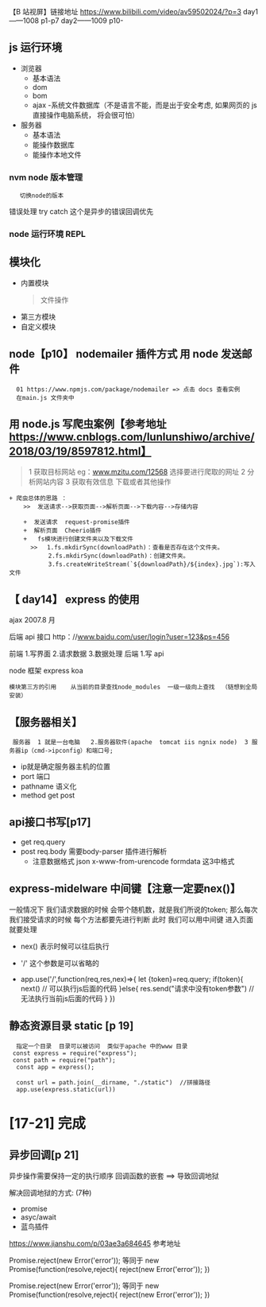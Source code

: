 【B 站视屏】链接地址 https://www.bilibili.com/video/av59502024/?p=3
day1——1008 p1-p7
day2——1009 p10-

## js 运行环境

- 浏览器
  - 基本语法
  - dom
  - bom
  - ajax -系统文件数据库（不是语言不能，而是出于安全考虑, 如果网页的 js 直接操作电脑系统， 将会很可怕）
- 服务器
  - 基本语法
  - 能操作数据库
  - 能操作本地文件

### nvm node 版本管理

       切换node的版本

错误处理 try catch 这个是异步的错误回调优先

### node 运行环境 REPL

## 模块化

- 内置模块
  > 文件操作
- 第三方模块
- 自定义模块

## node【p10】 nodemailer 插件方式 用 node 发送邮件

      01 https://www.npmjs.com/package/nodemailer => 点击 docs 查看实例
      在main.js 文件夹中

## 用 node.js 写爬虫案例【参考地址 https://www.cnblogs.com/lunlunshiwo/archive/2018/03/19/8597812.html】

> 1 获取目标网站 eg：www.mzitu.com/12568 选择要进行爬取的网址
> 2 分析网站内容
> 3 获取有效信息 下载或者其他操作

    + 爬虫总体的思路 ：
        >>  发送请求-->获取页面-->解析页面-->下载内容-->存储内容

        +  发送请求  request-promise插件
        +  解析页面  Cheerio插件
        +   fs模块进行创建文件夹以及下载文件
          >> 　1.fs.mkdirSync(downloadPath)：查看是否存在这个文件夹。　
               2.fs.mkdirSync(downloadPath)：创建文件夹。
               3.fs.createWriteStream(`${downloadPath}/${index}.jpg`):写入文件

## 【 day14】 express 的使用

ajax 2007.8 月

后端 api 接口 http：//www.baidu.com/user/login?user=123&ps=456

前端 1.写界面 2.请求数据 3.数据处理
后端 1.写 api

node 框架 express koa

    模块第三方的引用    从当前的目录查找node_modules  一级一级向上查找  （链想到全局安装）


## 【服务器相关】
   
     服务器  1 就是一台电脑   2.服务器软件(apache  tomcat iis ngnix node)  3 服务器ip（cmd->ipconfig）和端口号;

+ ip就是确定服务器主机的位置
+ port  端口
+ pathname 语义化
+ method get post


##  api接口书写[p17]

  - get   req.query
  - post    req.body 需要body-parser 插件进行解析
     + 注意数据格式  json  x-www-from-urencode   formdata   这3中格式 


##    express-midelware 中间键【注意一定要nex()】
    
   一般情况下  我们请求数据的时候 会带个随机数，就是我们所说的token;  那么每次我们接受请求的时候  每个方法都要先进行判断
   此时  我们可以用中间键 进入页面就要处理   
   + nex() 表示时候可以往后执行
   + '/' 这个参数是可以省略的


   + app.use('/',function(req,res,nex)=>{
           let {token}=req.query;
           if(token){
                 next()     // 可以执行js后面的代码
             }else{
                   res.send("请求中没有token参数")    // 无法执行当前js后面的代码
           }
   })


##  静态资源目录 static  [p 19]
      指定一个目录  目录可以被访问  类似于apache 中的www 目录
     const express = require("express");
     const path = require("path");
      const app = express();

      const url = path.join(__dirname, "./static")  //拼接路径
      app.use(express.static(url))




# [17-21] 完成


## 异步回调[p 21]

异步操作需要保持一定的执行顺序   回调函数的嵌套 ==> 导致回调地狱

解决回调地狱的方式:  (7种)
  +  promise
  +  asyc/await
  +  蓝鸟插件



https://www.jianshu.com/p/03ae3a684645   参考地址

Promise.reject(new Error('error'));
等同于
new Promise(function(resolve,reject){
  reject(new Error('error'));
})

  Promise.reject(new Error('error'));
等同于
new Promise(function(resolve,reject){
  reject(new Error('error'));
})